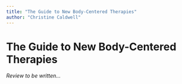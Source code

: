 ```yaml
---
title: "The Guide to New Body-Centered Therapies"
author: "Christine Caldwell"
---
```


# The Guide to New Body-Centered Therapies

*Review to be written...*
